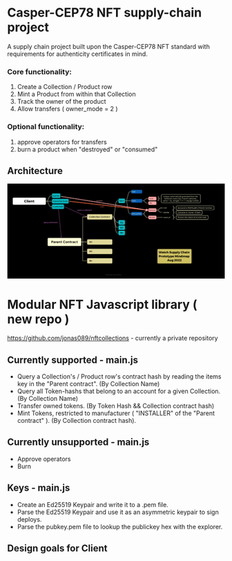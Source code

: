 # Casper-CEP78 NFT supply-chain project
A supply chain project built upon the Casper-CEP78 NFT standard with requirements for authenticity certificates in mind.
### Core functionality:
1. Create a Collection / Product row
2. Mint a Product from within that Collection
3. Track the owner of the product
4. Allow transfers ( owner_mode = 2 )

### Optional functionality:
1. approve operators for transfers
2. burn a product when "destroyed" or "consumed"

## Architecture
![Preview](https://github.com/jonas089/watch-cep78/blob/master/mindmap.png "Contract Architecture")

# Modular NFT Javascript library ( new repo )
https://github.com/jonas089/nftcollections - currently a private repository

## Currently supported - main.js
- Query a Collection's / Product row's contract hash by reading the items key in the "Parent contract". (By Collection Name)
- Query all Token-hashs that belong to an account for a given Collection. (By Collection Name)
- Transfer owned tokens. (By Token Hash && Collection contract hash)
- Mint Tokens, restricted to manufacturer ( "INSTALLER" of the "Parent contract" ). (By Collection contract hash).

## Currently unsupported - main.js
- Approve operators
- Burn

## Keys - main.js
- Create an Ed25519 Keypair and write it to a .pem file.
- Parse the Ed25519 Keypair and use it as an asymmetric keypair to sign deploys.
- Parse the pubkey.pem file to lookup the publickey hex with the explorer.

## Design goals for Client
